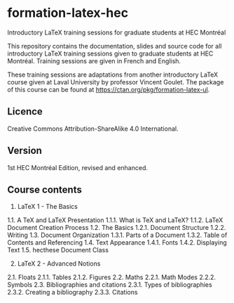 # formation-latex-hec
Introductory LaTeX training sessions for graduate students at HEC Montréal

This repository contains the documentation, slides and source code for all
introductory LaTeX training sessions given to graduate students at HEC
Montréal. Training sessions are given in French and English.

These training sessions are adaptations from another introductory LaTeX
course given at Laval University by professor Vincent Goulet. The package
of this course can be found at https://ctan.org/pkg/formation-latex-ul.

## Licence

Creative Commons Attribution-ShareAlike 4.0 International.

## Version

1st HEC Montréal Edition, revised and enhanced.

## Course contents

1. LaTeX 1 - The Basics

  1.1. A TeX and LaTeX Presentation
      1.1.1. What is TeX and LaTeX?
      1.1.2. LaTeX Document Creation Process
  1.2. The Basics
      1.2.1. Document Structure
      1.2.2. Writing
  1.3. Document Organization
      1.3.1. Parts of a Document
      1.3.2. Table of Contents and Referencing
  1.4. Text Appearance
      1.4.1. Fonts
      1.4.2. Displaying Text
  1.5. hecthese Document Class
  
2. LaTeX 2 - Advanced Notions

  2.1. Floats
      2.1.1. Tables
      2.1.2. Figures
  2.2. Maths
      2.2.1. Math Modes
      2.2.2. Symbols
  2.3. Bibliographies and citations
      2.3.1. Types of bibliographies
      2.3.2. Creating a bibliography
      2.3.3. Citations
